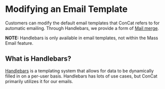 # Modifying an Email Template
Customers can modify the default email templates that ConCat refers to for automatic emailing. Through Handlebars, we provide a form of [Mail merge](https://en.wikipedia.org/wiki/Mail_merge).

**NOTE:** Handlebars is only available in email templates, not within the Mass Email feature.

## What is Handlebars?
[Handlebars](https://handlebarsjs.com/) is a templating system that allows for data to be dynamically filled in on a per-user basis. Handlebars has lots of use cases, but ConCat primarily utilizes it for our emails.